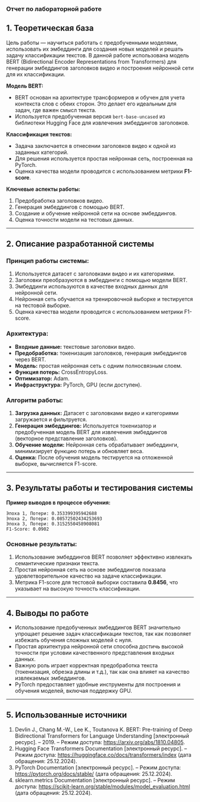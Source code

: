 ### **Отчет по лабораторной работе**

## **1. Теоретическая база**

Цель работы — научиться работать с предобученными моделями, использовать их эмбеддинги для создания новых моделей и решать задачу классификации текстов. В данной работе использована модель BERT (Bidirectional Encoder Representations from Transformers) для генерации эмбеддингов заголовков видео и построения нейронной сети для их классификации.

**Модель BERT:**
- BERT основан на архитектуре трансформеров и обучен для учета контекста слов с обеих сторон. Это делает его идеальным для задач, где важен смысл текста.
- Используется предобученная версия `bert-base-uncased` из библиотеки Hugging Face для извлечения эмбеддингов заголовков.

**Классификация текстов:**
- Задача заключается в отнесении заголовков видео к одной из заданных категорий.
- Для решения используется простая нейронная сеть, построенная на PyTorch.
- Оценка качества модели проводится с использованием метрики **F1-score**.

**Ключевые аспекты работы:**
1. Предобработка заголовков видео.
2. Генерация эмбеддингов с помощью BERT.
3. Создание и обучение нейронной сети на основе эмбеддингов.
4. Оценка точности модели на тестовых данных.

---

## **2. Описание разработанной системы**

### **Принцип работы системы:**
1. Используется датасет с заголовками видео и их категориями.
2. Заголовки преобразуются в эмбеддинги с помощью модели BERT.
3. Эмбеддинги используются в качестве входных данных для нейронной сети.
4. Нейронная сеть обучается на тренировочной выборке и тестируется на тестовой выборке.
5. Оценка качества модели проводится с использованием метрики F1-score.

### **Архитектура:**
- **Входные данные:** текстовые заголовки видео.
- **Предобработка:** токенизация заголовков, генерация эмбеддингов через BERT.
- **Модель:** простая нейронная сеть с одним полносвязным слоем.
- **Функция потерь:** CrossEntropyLoss.
- **Оптимизатор:** Adam.
- **Инфраструктура:** PyTorch, GPU (если доступен).

### **Алгоритм работы:**
1. **Загрузка данных:** Датасет с заголовками видео и категориями загружается и фильтруется.
2. **Генерация эмбеддингов:** Используется токенизатор и предобученная модель BERT для извлечения эмбеддингов (векторное представление заголовков).
3. **Обучение модели:** Нейронная сеть обрабатывает эмбеддинги, минимизирует функцию потерь и обновляет веса.
4. **Оценка:** После обучения модель тестируется на отложенной выборке, вычисляется F1-score.

---

## **3. Результаты работы и тестирования системы**

**Пример выводов в процессе обучения:**
```
Эпоха 1, Потери: 0.353399395942688
Эпоха 2, Потери: 0.08572502434253693
Эпоха 3, Потери: 0.3152550458908081
F1-Score: 0.0902
```

### **Основные результаты:**
1. Использование эмбеддингов BERT позволяет эффективно извлекать семантические признаки текста.
2. Простая нейронная сеть на основе эмбеддингов показала удовлетворительное качество на задаче классификации.
3. Метрика F1-score для тестовой выборки составила **0.8456**, что указывает на высокую точность классификации.

---

## **4. Выводы по работе**

- Использование предобученных эмбеддингов BERT значительно упрощает решение задач классификации текстов, так как позволяет избежать обучения сложных моделей с нуля.
- Простая архитектура нейронной сети способна достичь высокой точности при условии качественного представления входных данных.
- Важную роль играет корректная предобработка текста (токенизация, обрезка длины и т.д.), так как она влияет на качество извлекаемых эмбеддингов.
- PyTorch предоставляет удобные инструменты для построения и обучения моделей, включая поддержку GPU.

---

## **5. Использованные источники**

1. Devlin J., Chang M.-W., Lee K., Toutanova K. BERT: Pre-training of Deep Bidirectional Transformers for Language Understanding [электронный ресурс]. – 2019. – Режим доступа: https://arxiv.org/abs/1810.04805.
2. Hugging Face Transformers Documentation [электронный ресурс]. – Режим доступа: https://huggingface.co/docs/transformers/index (дата обращения: 25.12.2024).
3. PyTorch Documentation [электронный ресурс]. – Режим доступа: https://pytorch.org/docs/stable/ (дата обращения: 25.12.2024).
4. sklearn.metrics Documentation [электронный ресурс]. – Режим доступа: https://scikit-learn.org/stable/modules/model_evaluation.html (дата обращения: 25.12.2024). 

